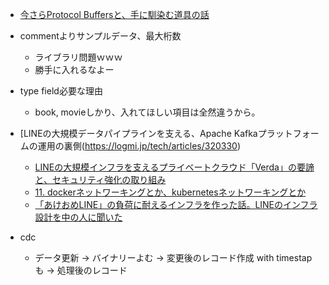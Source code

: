 - [今さらProtocol Buffersと、手に馴染む道具の話](https://qiita.com/yugui/items/160737021d25d761b353)

- commentよりサンプルデータ、最大桁数
  - ライブラリ問題ｗｗｗ
  - 勝手に入れるなよー

- type field必要な理由
  - book, movieしかり、入れてほしい項目は全然違うから。

- [LINEの大規模データパイプラインを支える、Apache Kafkaプラットフォームの運用の裏側(https://logmi.jp/tech/articles/320330)
  - [LINEの大規模インフラを支えるプライベートクラウド「Verda」の要諦と、セキュリティ強化の取り組み](https://logmi.jp/tech/articles/322170)
  - [11. dockerネットワーキングとか、kubernetesネットワーキングとか](https://fukabori.fm/episode/11)
  - [「あけおめLINE」の負荷に耐えるインフラを作った話。LINEのインフラ設計を中の人に聞いた](https://eh-career.com/engineerhub/entry/2019/02/22/103000)

- cdc
  - データ更新 -> バイナリーよむ -> 変更後のレコード作成 with timestapも -> 処理後のレコード
